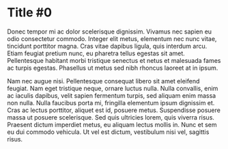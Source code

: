 Title #0
========

Donec tempor mi ac dolor scelerisque dignissim. Vivamus nec sapien eu odio consectetur commodo. Integer elit metus, elementum nec nunc vitae, tincidunt porttitor magna. Cras vitae dapibus ligula, quis interdum arcu. Etiam feugiat pretium nunc, eu pharetra tellus egestas sit amet. Pellentesque habitant morbi tristique senectus et netus et malesuada fames ac turpis egestas. Phasellus ut metus sed nibh rhoncus laoreet at in ipsum.

Nam nec augue nisi. Pellentesque consequat libero sit amet eleifend feugiat. Nam eget tristique neque, ornare luctus nulla. Nulla convallis, enim ac iaculis dapibus, velit sapien fermentum turpis, sed aliquam enim massa non nulla. Nulla faucibus porta mi, fringilla elementum ipsum dignissim et. Cras ac lectus porttitor, aliquet est id, posuere metus. Suspendisse posuere massa ut posuere scelerisque. Sed quis ultricies lorem, quis viverra risus. Praesent dictum imperdiet metus, eu aliquam lectus mollis in. Nunc et sem eu dui commodo vehicula. Ut vel est dictum, vestibulum nisi vel, sagittis risus.